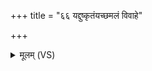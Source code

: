 +++
title = "६६ यद्दुष्कृतंयच्छमलं विवाहे"

+++
<details><summary>मूलम् (VS)</summary>

यद्दु॑ष्कृ॒तंयच्छम॑लं विवा॒हे व॑ह॒तौ च॒ यत्। तत्सं॑भ॒लस्य॑ कम्ब॒ले मृ॒ज्महे॑ दुरि॒तंव॒यम् ॥
</details>